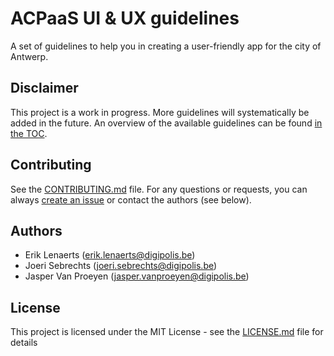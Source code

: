 # ACPaaS UI & UX guidelines

A set of guidelines to help you in creating a user-friendly app for the city of Antwerp.

## Disclaimer

This project is a work in progress. More guidelines will systematically be added in the future. An overview of the available guidelines can be found [in the TOC](TOC.md).

## Contributing

See the [CONTRIBUTING.md](CONTRIBUTING.md) file. For any questions or requests, you can always [create an issue](https://github.com/digipolisantwerp/ui-ux-guidelines/issues/new) or contact the authors (see below).

## Authors

- Erik Lenaerts (<erik.lenaerts@digipolis.be>)
- Joeri Sebrechts (<joeri.sebrechts@digipolis.be>)
- Jasper Van Proeyen (<jasper.vanproeyen@digipolis.be>)

## License

This project is licensed under the MIT License - see the [LICENSE.md](LICENSE.md) file for details
